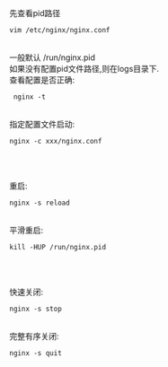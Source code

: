 先查看pid路径<pre><code>vim  /etc/nginx/nginx.conf</code></pre><br/>
一般默认 /run/nginx.pid<br/>
如果没有配置pid文件路径,则在logs目录下.<br/>
查看配置是否正确: <pre><code> nginx -t </code></pre><br/>
指定配置文件启动: <pre><code>nginx -c xxx/nginx.conf </code></pre><br/><br/>

重启: <pre><code>nginx -s reload </code></pre><br/>
平滑重启: <pre><code>kill -HUP /run/nginx.pid</code></pre><br/><br/>

快速关闭: <pre><code>nginx -s stop </code></pre><br/>
完整有序关闭: <pre><code>nginx -s quit </code></pre><br/>
